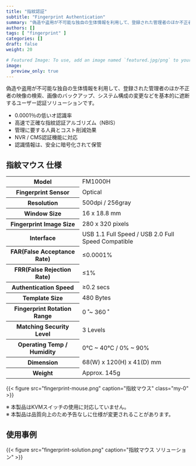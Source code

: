 ```yaml
---
title: "指紋認証"
subtitle: "Fingerprint Authentication"
summary: "偽造や盗用が不可能な独自の生体情報を利用して、登録された管理者のほか不正者の映像の検索、画像のバックアップ、システム構成の変更などを基本的に遮断するユーザー認証ソリューションです。"
authors: []
tags: [ "fingerprint" ]
categories: []
draft: false
weight: 20

# Featured Image: To use, add an image named `featured.jpg/png` to your page's folder.
image:
  preview_only: true
---
```


偽造や盗用が不可能な独自の生体情報を利用して、登録された管理者のほか不正者の映像の検索、画像のバックアップ、システム構成の変更などを基本的に遮断するユーザー認証ソリューションです。

- 0.0001％の低いオ認識率
- 高速で正確な指紋認証アルゴリズム（NBIS）
- 管理に要する人員とコスト削減効果
- NVR / CMS認証機能に対応
- 認識情報は、安全に暗号化されて保管

## 指紋マウス 仕様

<div class="container">
<div class="row align-items-center">
<div class="col-12 col-sm-8">

<table class="spec">
<tbody>
<tr><th>Model</th><td>FM1000H</td></tr>
<tr><th>Fingerprint Sensor</th><td>Optical</td></tr>
<tr><th>Resolution</th><td>500dpi / 256gray</td></tr>
<tr><th>Window Size</th><td>16 x 18.8 mm</td></tr>
<tr><th>Fingerprint Image Size</th><td>280 x 320 pixels</td></tr>
<tr><th>Interface</th><td>USB 1.1 Full Speed / USB 2.0 Full Speed Compatible</td></tr>
<tr><th>FAR(False Acceptance Rate)</th><td> ≤0.0001%</td></tr>
<tr><th>FRR(False Rejection Rate)</th><td>≤1%</td></tr>
<tr><th>Authentication Speed</th><td>≥0.2 secs</td></tr>
<tr><th>Template Size</th><td>480 Bytes</td></tr>
<tr><th>Fingerprint Rotation Range</th><td>0 ̊ ~ 360 ̊</td></tr>
<tr><th>Matching Security Level</th><td>3 Levels</td></tr>
<tr><th>Operating Temp / Humidity</th><td>0°C ~ 40°C / 0% ~ 90%</td></tr>
<tr><th>Dimension</th><td>68(W) x 120(H) x 41(D) mm</td></tr>
<tr><th>Weight</th><td>Approx. 145g</td></tr>
</tbody>
</table>

</div>
<div class="col-12 col-sm-4">

{{< figure src="fingerprint-mouse.png" caption="指紋マウス" class="my-0" >}}

</div>
</div>
</div>

※ 本製品はKVMスイッチの使用に対応していません。  
※ 本製品は品質向上のため予告なしに仕様が変更されることがあります。

## 使用事例

{{< figure src="fingerprint-solution.png" caption="指紋マウス ソリューション" >}}
